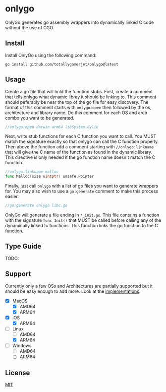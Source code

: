 # onlygo
OnlyGo generates go assembly wrappers into dynamically linked C code
without the use of CGO.

## Install
Install OnlyGo using the following command:

`go install github.com/totallygamerjet/onlygo@latest`


## Usage
Create a go file that will hold the function stubs.
First, create a comment that tells onlygo what dynamic libray
it should be linking to. This comment should peferably be near
the top of the go file for easy discovery. The format of this comment
starts with `onlygo:open` then followed by the os, architecture and library name.
Do this comment for each OS and arch combo you want to be generated.
```go
//onlygo:open darwin arm64 libSystem.dylib
```
Next, write stub functions for each C function you want to call.
You MUST match the signature exactly so that onlygo can
call the C function properly. Then above the function add a
comment starting with `//onlygo:linkname` that will give the C
name of the function as found in the dynamic library. This directive
is only needed if the go function name doesn't match the C function.

```go
//onlygo:linkname malloc
func Malloc(size uintptr) unsafe.Pointer
```
Finally, just call `onlygo` with a list of go files you want to
generate wrappers for. You may also wish to use a `go:generate`
comment to make this process easier.

```go
//go:generate onlygo libc.go
```

OnlyGo will generate a file ending in `*_init.go`. This file contains a function
with the signature `func Init()` that MUST be called before calling any of the
dynamically linked to functions. This function links the go function to the 
C function.

## Type Guide
TODO:

## Support
Currently only a few OSs and Architectures are partially supported but it
should be easy enough to add more. Look at the [implementations](amd64_impl.go).
 - [x] MacOS
   - [x] AMD64
   - [x] ARM64
 - [x] iOS
   - [x] ARM64
 - [ ] Linux
   - [ ] AMD64
   - [x] ARM64
 - [ ] Windows
   - [ ] AMD64
   - [ ] ARM64

## License
[MIT](LICENSE)